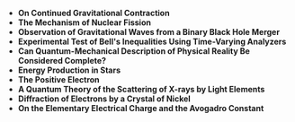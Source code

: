 <ul>
  
 <li><b><a target="_blank" href="https://github.com/manjunath5496/Top-10-papers-from-Physical-Review-s-first-125-years/blob/master/rev(1).pdf" style="text-decoration:none;">On Continued Gravitational Contraction</a></b></li>
  
<li><b><a target="_blank" href="https://github.com/manjunath5496/Top-10-papers-from-Physical-Review-s-first-125-years/blob/master/rev(2).pdf" style="text-decoration:none;">The Mechanism of Nuclear Fission</a></b></li>

<li><b><a target="_blank" href="https://github.com/manjunath5496/Top-10-papers-from-Physical-Review-s-first-125-years/blob/master/rev(3).pdf" style="text-decoration:none;">Observation of Gravitational Waves from a Binary Black Hole Merger</a></b></li>                         
  <li><b><a target="_blank" href="https://github.com/manjunath5496/Top-10-papers-from-Physical-Review-s-first-125-years/blob/master/rev(4).pdf" style="text-decoration:none;">Experimental Test of Bell's Inequalities Using Time-Varying Analyzers</a></b></li>  
     <li><b><a target="_blank" href="https://github.com/manjunath5496/Top-10-papers-from-Physical-Review-s-first-125-years/blob/master/rev(5).pdf" style="text-decoration:none;">Can Quantum-Mechanical Description of Physical Reality Be Considered Complete?</a></b></li>  
   <li><b><a target="_blank" href="https://github.com/manjunath5496/Top-10-papers-from-Physical-Review-s-first-125-years/blob/master/rev(6).pdf" style="text-decoration:none;">Energy Production in Stars</a></b></li>  
                                             

 <li><b><a target="_blank" href="https://github.com/manjunath5496/Top-10-papers-from-Physical-Review-s-first-125-years/blob/master/rev(7).pdf" style="text-decoration:none;">The Positive Electron</a></b></li>
  
<li><b><a target="_blank" href="https://github.com/manjunath5496/Top-10-papers-from-Physical-Review-s-first-125-years/blob/master/rev(8).pdf" style="text-decoration:none;">A Quantum Theory of the Scattering of X-rays by Light Elements</a></b></li>

<li><b><a target="_blank" href="https://github.com/manjunath5496/Top-10-papers-from-Physical-Review-s-first-125-years/blob/master/rev(9).pdf" style="text-decoration:none;">Diffraction of Electrons by a Crystal of Nickel</a></b></li>                         
  <li><b><a target="_blank" href="https://github.com/manjunath5496/Top-10-papers-from-Physical-Review-s-first-125-years/blob/master/rev(10).pdf" style="text-decoration:none;">On the Elementary Electrical Charge and the Avogadro Constant</a></b></li>  
    
 

</ul>
